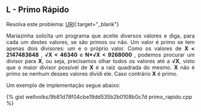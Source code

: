 ## L - Primo Rápido

Resolva este problema:
[URI][uri-1221]{:target="_blank"}

<p align="justify">
Mariazinha solicita um programa que aceite diversos valores e diga, para cada um destes valores, se são primos ou não. Um valor é primo se tem apenas dois divisores: um e o próprio valor.  Como os valores de <b>X &lt; 2147483648 </b>,  <b> &radic;X &lt; 46340</b> e <b>N*&radic;X &lt; 9268000 </b>, podemos procurar um divisor para <b>X</b>, ou seja, precisamos olhar todos os valores até a  <b> &radic;X</b>, visto que o maior divisor possível de <b>X</b> é a raiz quadrada do mesmo. <b>X</b> não é primo se nenhum desses valores dividi ele. Caso contrário <b>X</b> é primo. 
</p>


Um exemplo de implementação segue abaixo:

{% gist wellvolks/9b81d78f04cbe19dd535b2b0108b0c7d primo_rapido.cpp %}


[uri-1221]:		https://www.urionlinejudge.com.br/judge/pt/problems/view/1221
